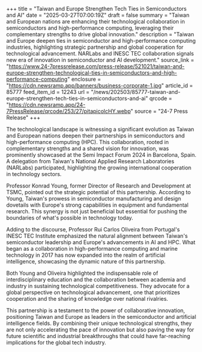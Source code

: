 +++
title = "Taiwan and Europe Strengthen Tech Ties in Semiconductors and AI"
date = "2025-03-27T07:00:19Z"
draft = false
summary = "Taiwan and European nations are enhancing their technological collaboration in semiconductors and high-performance computing, leveraging their complementary strengths to drive global innovation."
description = "Taiwan and Europe deepen ties in semiconductor and high-performance computing industries, highlighting strategic partnership and global cooperation for technological advancement. NARLabs and INESC TEC collaboration signals new era of innovation in semiconductor and AI development."
source_link = "https://www.24-7pressrelease.com/press-release/521021/taiwan-and-europe-strengthen-technological-ties-in-semiconductors-and-high-performance-computing"
enclosure = "https://cdn.newsramp.app/banners/business-corporate-1.jpg"
article_id = 85777
feed_item_id = 12243
url = "/news/202503/85777-taiwan-and-europe-strengthen-tech-ties-in-semiconductors-and-ai"
qrcode = "https://cdn.newsramp.app/24-7PressRelease/qrcode/253/27/pitapicolcHY.webp"
source = "24-7 Press Release"
+++

<p>The technological landscape is witnessing a significant evolution as Taiwan and European nations deepen their partnerships in semiconductors and high-performance computing (HPC). This collaboration, rooted in complementary strengths and a shared vision for innovation, was prominently showcased at the Semi Impact Forum 2024 in Barcelona, Spain. A delegation from Taiwan's National Applied Research Laboratories (NARLabs) participated, highlighting the growing international cooperation in technology sectors.</p><p>Professor Konrad Young, former Director of Research and Development at TSMC, pointed out the strategic potential of this partnership. According to Young, Taiwan's prowess in semiconductor manufacturing and design dovetails with Europe's strong capabilities in equipment and fundamental research. This synergy is not just beneficial but essential for pushing the boundaries of what's possible in technology today.</p><p>Adding to the discourse, Professor Rui Carlos Oliveira from Portugal's INESC TEC Institute emphasized the natural alignment between Taiwan's semiconductor leadership and Europe's advancements in AI and HPC. What began as a collaboration in high-performance computing and marine technology in 2017 has now expanded into the realm of artificial intelligence, showcasing the dynamic nature of this partnership.</p><p>Both Young and Oliveira highlighted the indispensable role of interdisciplinary education and the collaboration between academia and industry in sustaining technological competitiveness. They advocate for a global perspective on technological advancement, one that prioritizes cooperation and the sharing of knowledge over national rivalries.</p><p>This partnership is a testament to the power of collaborative innovation, positioning Taiwan and Europe as leaders in the semiconductor and artificial intelligence fields. By combining their unique technological strengths, they are not only accelerating the pace of innovation but also paving the way for future scientific and industrial breakthroughs that could have far-reaching implications for the global tech industry.</p>